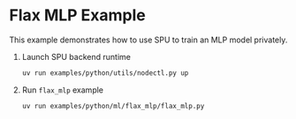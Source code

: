 # Flax MLP Example

This example demonstrates how to use SPU to train an MLP model privately.

1. Launch SPU backend runtime

    ```sh
    uv run examples/python/utils/nodectl.py up
    ```

2. Run `flax_mlp` example

    ```sh
    uv run examples/python/ml/flax_mlp/flax_mlp.py
    ```
